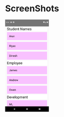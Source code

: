 # ScreenShots

<img src="https://github.com/ArunKumarVallal99/ListViews/blob/master/Screenshots/Screenshot_1606402481.png" height="300">